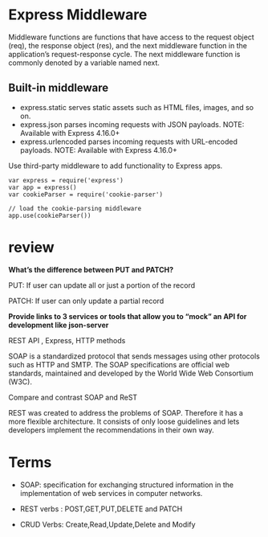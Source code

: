 # Express Middleware

Middleware functions are functions that have access to the request object (req), the response object (res), and the next middleware function in the application’s request-response cycle. The next middleware function is commonly denoted by a variable named next.

## Built-in middleware

- express.static serves static assets such as HTML files, images, and so on.
- express.json parses incoming requests with JSON payloads. NOTE: Available with Express 4.16.0+
- express.urlencoded parses incoming requests with URL-encoded payloads. NOTE: Available with Express 4.16.0+

Use third-party middleware to add functionality to Express apps.

```
var express = require('express')
var app = express()
var cookieParser = require('cookie-parser')

// load the cookie-parsing middleware
app.use(cookieParser())

```

# review

**What’s the difference between PUT and PATCH?**

PUT: If user can update all or just a portion of the record

PATCH: If user can only update a partial record

**Provide links to 3 services or tools that allow you to “mock” an API for development like json-server**

REST API , Express, HTTP methods

SOAP is a standardized protocol that sends messages using other protocols such as HTTP and SMTP. The SOAP specifications are official web standards, maintained and developed by the World Wide Web Consortium (W3C).

Compare and contrast SOAP and ReST

REST was created to address the problems of SOAP. Therefore it has a more flexible architecture. It consists of only loose guidelines and lets developers implement the recommendations in their own way.

# Terms

- SOAP: specification for exchanging structured information in the implementation of web services in computer networks.

- REST verbs : POST,GET,PUT,DELETE and PATCH

- CRUD Verbs: Create,Read,Update,Delete and Modify
